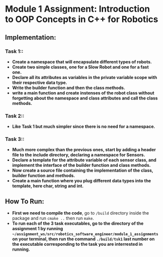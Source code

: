 # Module 1 Assignment: Introduction to OOP Concepts in C++ for Robotics

## Implementation:

### Task 1::

- **Create a namespace that will encapsulate different types of robots.**
- **Create two simple classes, one for a Slow Robot and one for a fast one.**
- **Declare all its attributes as variables in the private variable scope with their respective data type.**
- **Write the builder function and then the class methods.**
- **write a main function and create instenses of the robot class without forgetting about the namespace and class attributes and call the class methods.**

### Task 2::

- **Like Task 1 but much simpler since there is no need for a namespace.**

### Task 3::

- **Much more complex than the previous ones, start by adding a header file to the include directory, declaring a namespace for Sensors.**
- **Declare a template for the attribute variable of each sensor class, and implement the interface of the builder function and class methods.**
- **Now create a source file containing the implementation of the class, builder function and methods.**
- **Create a main function where you plug different data types into the template, here char, string and int.**

## How To Run:
- **First we need to compile the code**, go to `/build` directory inside the package and run `cmake ..` then run `make`.
- **To run each of the 3 task executables, go to the directory of the assignment 1 by running `~/assignment_ws/src/robotics_software_engineer/module_1_assignments` on your terminal, then run the command `./build/tsk1` last number on the executable corresponding to the task you are interrested in running.**